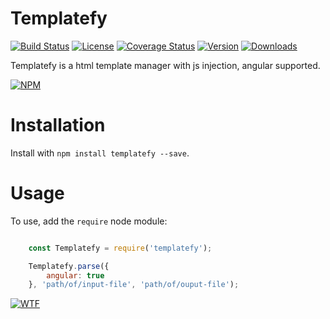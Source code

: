 # Templatefy

[![Build Status][travis-img]][travis-url]
[![License][license-img]][license-url]
[![Coverage Status][coverage-img]][coverage-url]
[![Version][version-img]][site-url]
[![Downloads][downloads-img]][site-url]

Templatefy is a html template manager with js injection, angular supported.

[![NPM][npm-img]][npm-url]

Installation
============

Install with `npm install templatefy --save`.

Usage
=====

To use, add the `require` node module:

```JavaScript

    const Templatefy = require('templatefy');

    Templatefy.parse({
        angular: true
    }, 'path/of/input-file', 'path/of/ouput-file');

```

[![WTF][wtfpl-img]][wtfpl-url]

[site-url]: http://templatefy.rubeniskov.com

[npm-url]: https://www.npmjs.com/package/templatefy
[npm-img]: https://nodei.co/npm/templatefy.png?downloads=true

[travis-url]: https://travis-ci.org/rubeniskov/templatefy?branch=master
[travis-img]: https://travis-ci.org/rubeniskov/templatefy.svg?style=flat-square

[license-url]: LICENSE
[license-img]: https://img.shields.io/badge/license-WTFPL-blue.svg?style=flat-square

[coverage-url]: https://codecov.io/github/rubeniskov/templatefy
[coverage-img]: https://img.shields.io/codecov/c/github/rubeniskov/templatefy.svg?style=flat-square

[version-img]: https://img.shields.io/npm/v/templatefy.svg?style=flat-square&maxAge=2592000
[downloads-img]: https://img.shields.io/npm/dm/templatefy.svg?style=flat-square&maxAge=2592000

[wtfpl-url]: http://www.wtfpl.net/
[wtfpl-img]: http://www.wtfpl.net/wp-content/uploads/2012/12/wtfpl.svg
